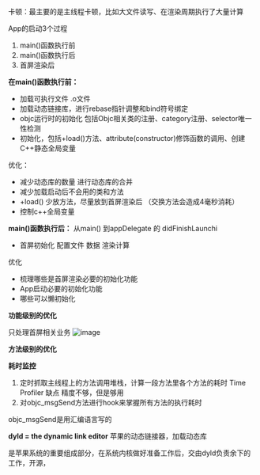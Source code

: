 

卡顿：最主要的是主线程卡顿，比如大文件读写、在渲染周期执行了大量计算

App的启动3个过程

1. main()函数执行前
2. main()函数执行后
3. 首屏渲染后


**在main()函数执行前：**
* 加载可执行文件 .o文件
* 加载动态链接库，进行rebase指针调整和bind符号绑定
* objc运行时的初始化 包括Objc相关类的注册、category注册、selector唯一性检测
* 初始化，包括+load()方法、attribute(constructor)修饰函数的调用、创建C++静态全局变量


优化：
* 减少动态库的数量  进行动态库的合并
* 减少加载启动后不会用的类和方法
* +load() 少放方法，尽量放到首屏渲染后 （交换方法会造成4毫秒消耗）
* 控制c++全局变量


**main()函数执行后：**
从main() 到appDelegate 的 didFinishLaunchi

* 首屏初始化 配置文件 数据 渲染计算

优化
* 梳理哪些是首屏渲染必要的初始化功能
* App启动必要的初始化功能
* 哪些可以懒初始化


**功能级别的优化**

只处理首屏相关业务 
![image](https://static001.geekbang.org/resource/image/f3/19/f30f438d447e81132dd520e657427419.png)


**方法级别的优化**




**耗时监控**

1. 定时抓取主线程上的方法调用堆栈，计算一段方法里各个方法的耗时  Time Profiler 缺点 精度不够，但是够用
2. 对objc_msgSend方法进行hook来掌握所有方法的执行耗时


objc_msgSend是用汇编语言写的


**dyld = the dynamic link editor**
苹果的动态链接器，加载动态库

是苹果系统的重要组成部分，在系统内核做好准备工作后，交由dyld负责余下的工作，开源，
